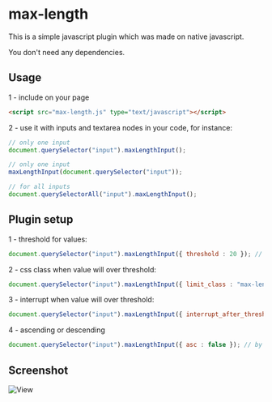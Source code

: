 max-length
==========

This is a simple javascript plugin which was made on native javascript.

You don't need any dependencies.

## Usage

1 - include on your page
``` html
<script src="max-length.js" type="text/javascript"></script>
```

2 - use it with inputs and textarea nodes in your code, for instance:

``` js
// only one input
document.querySelector("input").maxLengthInput();

// only one input
maxLengthInput(document.querySelector("input"));

// for all inputs
document.querySelectorAll("input").maxLengthInput();
```

## Plugin setup

1 - threshold for values:

``` js
document.querySelector("input").maxLengthInput({ threshold : 20 }); // 10 by default
```

2 - css class when value will over threshold:

``` js
document.querySelector("input").maxLengthInput({ limit_class : "max-length-exceeded" });
```

3 - interrupt when value will over threshold:

``` js
document.querySelector("input").maxLengthInput({ interrupt_after_threshold : false }); // by default true
```

4 - ascending or descending

``` js
document.querySelector("input").maxLengthInput({ asc : false }); // by default true
```

## Screenshot

![View](https://raw.github.com/ONE001/max-length/master/screenshots/%D1%81%D0%BD%D0%B8%D0%BC%D0%BE%D0%BA27.png "view")
